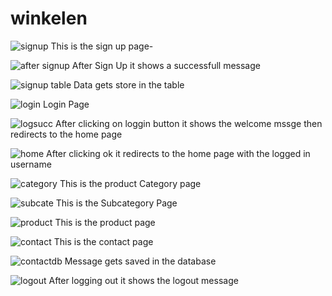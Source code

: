 # winkelen

![signup](https://user-images.githubusercontent.com/107639029/225285397-5e9efc0f-e81d-40de-be93-7a3fade18a7f.png)
This is the sign up page-

![after signup](https://user-images.githubusercontent.com/107639029/225285490-132a24c6-f7bc-41e5-b94f-0b6fb8a758a9.png)
After Sign Up it shows a successfull message

![signup table](https://user-images.githubusercontent.com/107639029/225286662-eb99ee97-5cec-4e6e-9ec1-8f0eb510e689.png)
Data gets store in the table

![login](https://user-images.githubusercontent.com/107639029/225290720-98065649-53c2-4bcc-89a8-621b74f82c8a.png)
Login Page

![logsucc](https://user-images.githubusercontent.com/107639029/225290769-5cd941e0-9c02-4771-bdc9-64553ee1a4aa.png)
After clicking on loggin button it shows the welcome mssge then redirects to the home page

![home](https://user-images.githubusercontent.com/107639029/225285836-83d1b689-6f94-492d-ae14-66b197187819.png)
After clicking ok it redirects to the home page with the logged in username

![category](https://user-images.githubusercontent.com/107639029/225287125-68b02970-13c1-42eb-ba97-c763b72e8fdd.png)
This is the product Category page

![subcate](https://user-images.githubusercontent.com/107639029/225287379-7787c3b1-dc3e-4463-a67d-0a2694aada8f.png)
This is the Subcategory Page

![product](https://user-images.githubusercontent.com/107639029/225287519-490e37c1-446e-4a34-9bfa-2eb990534bd1.png)
This is the product page

![contact](https://user-images.githubusercontent.com/107639029/225289637-5fc2ac16-a7b4-44d0-bbc9-abc59c1ee954.png)
This is the contact page

![contactdb](https://user-images.githubusercontent.com/107639029/225289976-ea57ef10-37cb-42af-b53a-e5fb14a5ef47.png)
Message gets saved in the database

![logout](https://user-images.githubusercontent.com/107639029/225290410-63cdc4f3-6a75-4c5d-9a50-d4a7ac0dd1b6.png)
After logging out it shows the logout message
